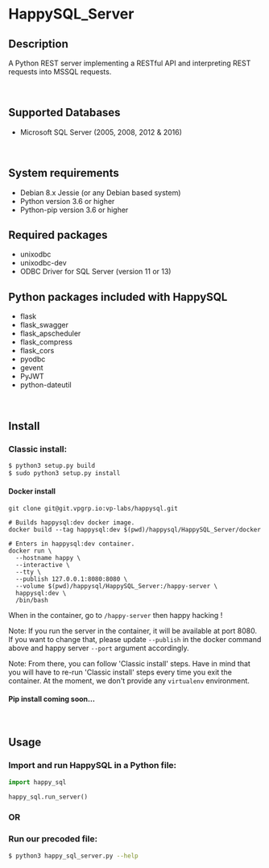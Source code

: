 # HappySQL_Server
## Description
A Python REST server implementing a RESTful API and interpreting REST
requests into MSSQL requests.

<br/>

## Supported Databases
* Microsoft SQL Server (2005, 2008, 2012 & 2016)

<br/>

## System requirements
* Debian 8.x Jessie (or any Debian based system)
* Python version 3.6 or higher
* Python-pip version 3.6 or higher

## Required packages
* unixodbc
* unixodbc-dev
* ODBC Driver for SQL Server (version 11 or 13)

## Python packages included with HappySQL
* flask
* flask_swagger
* flask_apscheduler
* flask_compress
* flask_cors
* pyodbc
* gevent
* PyJWT
* python-dateutil

<br/>

## Install
### Classic install:
```bash
$ python3 setup.py build
$ sudo python3 setup.py install
```

#### Docker install

```
git clone git@git.vpgrp.io:vp-labs/happysql.git

# Builds happysql:dev docker image.
docker build --tag happysql:dev $(pwd)/happysql/HappySQL_Server/docker

# Enters in happysql:dev container.
docker run \
  --hostname happy \
  --interactive \
  --tty \
  --publish 127.0.0.1:8080:8080 \
  --volume $(pwd)/happysql/HappySQL_Server:/happy-server \
  happysql:dev \
  /bin/bash
```

When in the container, go to `/happy-server` then happy hacking !

Note: If you run the server in the container, it will be available at port
8080. If you want to change that, please update `--publish` in the docker
command above and happy server `--port` argument accordingly.

Note: From there, you can follow 'Classic install' steps. Have
in mind that you will have to re-run 'Classic install' steps every
time you exit the container. At the moment, we don't provide any
`virtualenv` environment.

#### Pip install coming soon...

<br/>

## Usage
### Import and run HappySQL in a Python file:
```python
import happy_sql

happy_sql.run_server()
```

### OR

### Run our precoded file:
```bash
$ python3 happy_sql_server.py --help
```
